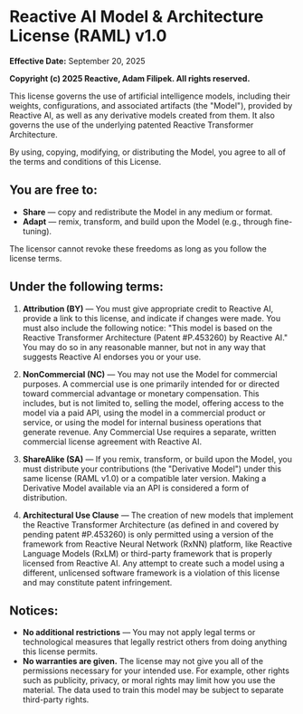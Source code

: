 # Reactive AI Model & Architecture License (RAML) v1.0

**Effective Date:** September 20, 2025

**Copyright (c) 2025 Reactive, Adam Filipek. All rights reserved.**

This license governs the use of artificial intelligence models, including their weights, configurations, and associated artifacts (the "Model"), provided by Reactive AI, as well as any derivative models created from them. It also governs the use of the underlying patented Reactive Transformer Architecture.

By using, copying, modifying, or distributing the Model, you agree to all of the terms and conditions of this License.

## You are free to:

*   **Share** — copy and redistribute the Model in any medium or format.
*   **Adapt** — remix, transform, and build upon the Model (e.g., through fine-tuning).

The licensor cannot revoke these freedoms as long as you follow the license terms.

## Under the following terms:

1.  **Attribution (BY)** — You must give appropriate credit to Reactive AI, provide a link to this license, and indicate if changes were made. You must also include the following notice: "This model is based on the Reactive Transformer Architecture (Patent #P.453260) by Reactive AI." You may do so in any reasonable manner, but not in any way that suggests Reactive AI endorses you or your use.

2.  **NonCommercial (NC)** — You may not use the Model for commercial purposes. A commercial use is one primarily intended for or directed toward commercial advantage or monetary compensation. This includes, but is not limited to, selling the model, offering access to the model via a paid API, using the model in a commercial product or service, or using the model for internal business operations that generate revenue. Any Commercial Use requires a separate, written commercial license agreement with Reactive AI.

3.  **ShareAlike (SA)** — If you remix, transform, or build upon the Model, you must distribute your contributions (the "Derivative Model") under this same license (RAML v1.0) or a compatible later version. Making a Derivative Model available via an API is considered a form of distribution.

4.  **Architectural Use Clause** — The creation of new models that implement the Reactive Transformer Architecture (as defined in and covered by pending patent #P.453260) is only permitted using a version of the framework from Reactive Neural Network (RxNN) platform, like Reactive Language Models (RxLM) or third-party framework that is properly licensed from Reactive AI. Any attempt to create such a model using a different, unlicensed software framework is a violation of this license and may constitute patent infringement.

## Notices:

*   **No additional restrictions** — You may not apply legal terms or technological measures that legally restrict others from doing anything this license permits.
*   **No warranties are given.** The license may not give you all of the permissions necessary for your intended use. For example, other rights such as publicity, privacy, or moral rights may limit how you use the material. The data used to train this model may be subject to separate third-party rights.